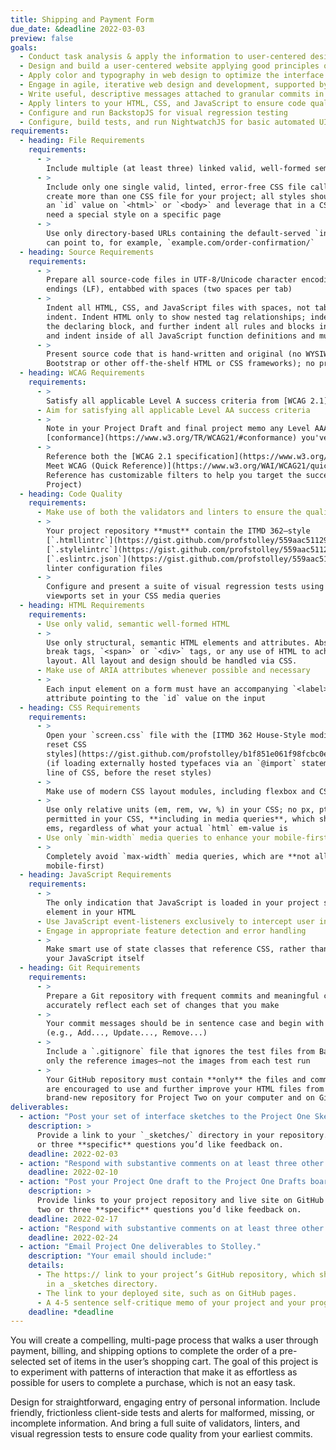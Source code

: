 ```yaml
---
title: Shipping and Payment Form
due_date: &deadline 2022-03-03
preview: false
goals:
  - Conduct task analysis & apply the information to user-centered design
  - Design and build a user-centered website applying good principles of design
  - Apply color and typography in web design to optimize the interface
  - Engage in agile, iterative web design and development, supported by version control
  - Write useful, descriptive messages attached to granular commits in a version control system
  - Apply linters to your HTML, CSS, and JavaScript to ensure code quality
  - Configure and run BackstopJS for visual regression testing
  - Configure, build tests, and run NightwatchJS for basic automated UI testing
requirements:
  - heading: File Requirements
    requirements:
      - >
        Include multiple (at least three) linked valid, well-formed semantic HTML files
      - >
        Include only one single valid, linted, error-free CSS file called `screen.css`. **Do not**
        create more than one CSS file for your project; all styles should be in the same file. Use
        an `id` value on `<html>` or `<body>` and leverage that in a CSS descendant selector if you
        need a special style on a specific page
      - >
        Use only directory-based URLs containing the default-served `index.html` file, so that you
        can point to, for example, `example.com/order-confirmation/`
  - heading: Source Requirements
    requirements:
      - >
        Prepare all source-code files in UTF-8/Unicode character encoding with Unix-style line
        endings (LF), entabbed with spaces (two spaces per tab)
      - >
        Indent all HTML, CSS, and JavaScript files with spaces, not tabs. Use 2 spaces per level of
        indent. Indent HTML only to show nested tag relationships; indent all CSS style rules inside
        the declaring block, and further indent all rules and blocks inside of your media queries;
        and indent inside of all JavaScript function definitions and multiline object literals
      - >
        Present source code that is hand-written and original (no WYSIWYGs or code-generators, no
        Bootstrap or other off-the-shelf HTML or CSS frameworks); no presentational classes
  - heading: WCAG Requirements
    requirements:
      - >
        Satisfy all applicable Level A success criteria from [WCAG 2.1](https://www.w3.org/TR/WCAG21/)
      - Aim for satisfying all applicable Level AA success criteria
      - >
        Note in your Project Draft and final project memo any Level AAA
        [conformance](https://www.w3.org/TR/WCAG21/#conformance) you've achieved
      - >
        Reference both the [WCAG 2.1 specification](https://www.w3.org/TR/WCAG21/) and the [How to
        Meet WCAG (Quick Reference)](https://www.w3.org/WAI/WCAG21/quickref/) (hint: the Quick
        Reference has customizable filters to help you target the success criteria relevant to your
        Project)
  - heading: Code Quality
    requirements:
      - Make use of both the validators and linters to ensure the quality of both your HTML and CSS
      - >
        Your project repository **must** contain the ITMD 362–style
        [`.htmllintrc`](https://gist.github.com/profstolley/559aac5112928c7c24c628c6305b70b8#file-htmllintrc),
        [`.stylelintrc`](https://gist.github.com/profstolley/559aac5112928c7c24c628c6305b70b8#file-stylelintrc), and
        [`.eslintrc.json`](https://gist.github.com/profstolley/559aac5112928c7c24c628c6305b70b8#file-eslintrc-json)
        linter configuration files
      - >
        Configure and present a suite of visual regression tests using BackstopJS, anchored to the
        viewports set in your CSS media queries
  - heading: HTML Requirements
    requirements:
      - Use only valid, semantic well-formed HTML
      - >
        Use only structural, semantic HTML elements and attributes. Absolutely no table markup,
        break tags, `<span>` or `<div>` tags, or any use of HTML to achieve a particular page
        layout. All layout and design should be handled via CSS.
      - Make use of ARIA attributes whenever possible and necessary
      - >
        Each input element on a form must have an accompanying `<label>` element, with a `for`
        attribute pointing to the `id` value on the input
  - heading: CSS Requirements
    requirements:
      - >
        Open your `screen.css` file with the [ITMD 362 House-Style modified, minified Eric Meyer
        reset CSS
        styles](https://gist.github.com/profstolley/b1f851e061f98fcbc0e41d39adc32847#file-reset-min-css)
        (if loading externally hosted typefaces via an `@import` statement, that must be your first
        line of CSS, before the reset styles)
      - >
        Make use of modern CSS layout modules, including flexbox and CSS grid
      - >
        Use only relative units (em, rem, vw, %) in your CSS; no px, pt, or other absolute units are
        permitted in your CSS, **including in media queries**, which should be calculated as 16px
        ems, regardless of what your actual `html` em-value is
      - Use only `min-width` media queries to enhance your mobile-first styles for larger screens
      - >
        Completely avoid `max-width` media queries, which are **not allowed** (they are not
        mobile-first)
  - heading: JavaScript Requirements
    requirements:
      - >
        The only indication that JavaScript is loaded in your project should be a single `<script>`
        element in your HTML
      - Use JavaScript event-listeners exclusively to intercept user interactions on your project
      - Engage in appropriate feature detection and error handling
      - >
        Make smart use of state classes that reference CSS, rather than embedding style values in
        your JavaScript itself
  - heading: Git Requirements
    requirements:
      - >
        Prepare a Git repository with frequent commits and meaningful commit messages that
        accurately reflect each set of changes that you make
      - >
        Your commit messages should be in sentence case and begin with a verb in the imperative mood
        (e.g., Add..., Update..., Remove...)
      - >
        Include a `.gitignore` file that ignores the test files from BackstopJS; you should commit
        only the reference images—not the images from each test run
      - >
        Your GitHub repository must contain **only** the files and commits from this project; you
        are encouraged to use and further improve your HTML files from Project One, but create a
        brand-new repository for Project Two on your computer and on GitHub
deliverables:
  - action: "Post your set of interface sketches to the Project One Sketches board on Basecamp."
    description: >
      Provide a link to your `_sketches/` directory in your repository. Include in your post two
      or three **specific** questions you’d like feedback on.
    deadline: 2022-02-03
  - action: "Respond with substantive comments on at least three other sets of student sketches."
    deadline: 2022-02-10
  - action: "Post your Project One draft to the Project One Drafts board on Basecamp."
    description: >
      Provide links to your project repository and live site on GitHub Pages. Include in your post
      two or three **specific** questions you’d like feedback on.
    deadline: 2022-02-17
  - action: "Respond with substantive comments on at least three other student projects."
    deadline: 2022-02-24
  - action: "Email Project One deliverables to Stolley."
    description: "Your email should include:"
    details:
      - The https:// link to your project’s GitHub repository, which should include your sketches
        in a _sketches directory.
      - The link to your deployed site, such as on GitHub pages.
      - A 4-5 sentence self-critique memo of your project and your progress in class to this point
    deadline: *deadline
---
```


You will create a compelling, multi-page process that walks a user through payment, billing, and
shipping options to complete the order of a pre-selected set of items in the user’s shopping cart.
The goal of this project is to experiment with patterns of interaction that make it as effortless as
possible for users to complete a purchase, which is not an easy task.

Design for straightforward, engaging entry of personal information. Include friendly, frictionless
client-side tests and alerts for malformed, missing, or incomplete information. And bring a full
suite of validators, linters, and visual regression tests to ensure code quality from your earliest
commits.
